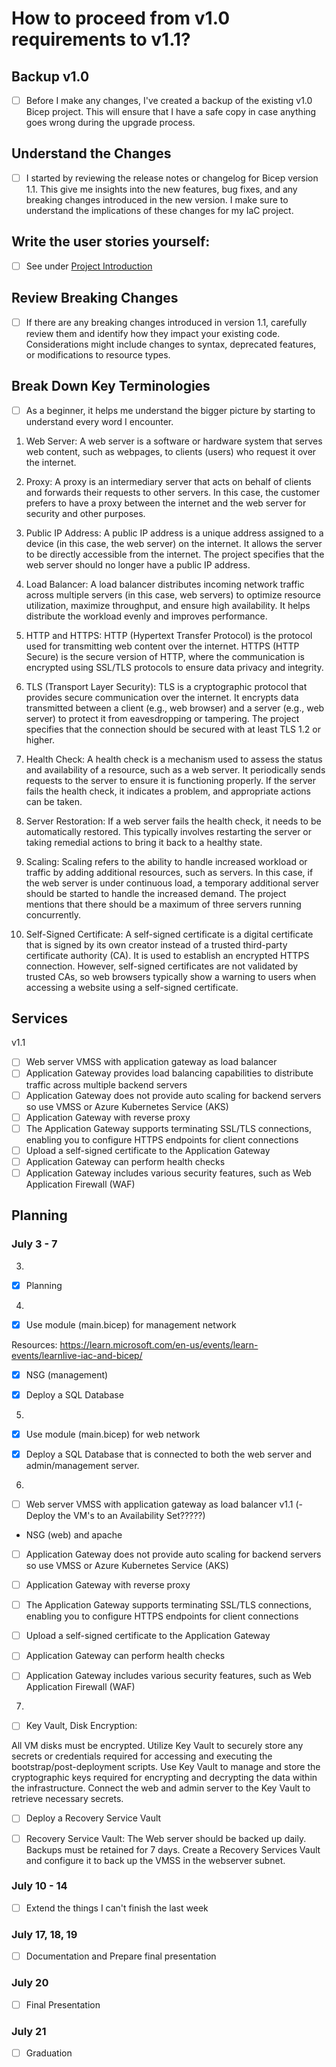 # How to proceed from v1.0 requirements to v1.1?

## Backup v1.0

- [ ] Before I make any changes, I've created a backup of the existing v1.0 Bicep project. This will ensure that I have a safe copy in case anything goes wrong during the upgrade process.

## Understand the Changes

- [ ] I started by reviewing the release notes or changelog for Bicep version 1.1. This give me insights into the new features, bug fixes, and any breaking changes introduced in the new version. I make sure to understand the implications of these changes for my IaC project.

## Write the user stories yourself:

- [ ] See under [Project Introduction]()

## Review Breaking Changes

- [ ] If there are any breaking changes introduced in version 1.1, carefully review them and identify how they impact your existing code. Considerations might include changes to syntax, deprecated features, or modifications to resource types.

## Break Down Key Terminologies

- [ ] As a beginner, it helps me understand the bigger picture by starting to understand every word I encounter.

1. Web Server: A web server is a software or hardware system that serves web content, such as webpages, to clients (users) who request it over the internet.

2. Proxy: A proxy is an intermediary server that acts on behalf of clients and forwards their requests to other servers. In this case, the customer prefers to have a proxy between the internet and the web server for security and other purposes.

3. Public IP Address: A public IP address is a unique address assigned to a device (in this case, the web server) on the internet. It allows the server to be directly accessible from the internet. The project specifies that the web server should no longer have a public IP address.

4. Load Balancer: A load balancer distributes incoming network traffic across multiple servers (in this case, web servers) to optimize resource utilization, maximize throughput, and ensure high availability. It helps distribute the workload evenly and improves performance.

5. HTTP and HTTPS: HTTP (Hypertext Transfer Protocol) is the protocol used for transmitting web content over the internet. HTTPS (HTTP Secure) is the secure version of HTTP, where the communication is encrypted using SSL/TLS protocols to ensure data privacy and integrity.

6. TLS (Transport Layer Security): TLS is a cryptographic protocol that provides secure communication over the internet. It encrypts data transmitted between a client (e.g., web browser) and a server (e.g., web server) to protect it from eavesdropping or tampering. The project specifies that the connection should be secured with at least TLS 1.2 or higher.

7. Health Check: A health check is a mechanism used to assess the status and availability of a resource, such as a web server. It periodically sends requests to the server to ensure it is functioning properly. If the server fails the health check, it indicates a problem, and appropriate actions can be taken.

8. Server Restoration: If a web server fails the health check, it needs to be automatically restored. This typically involves restarting the server or taking remedial actions to bring it back to a healthy state.

9. Scaling: Scaling refers to the ability to handle increased workload or traffic by adding additional resources, such as servers. In this case, if the web server is under continuous load, a temporary additional server should be started to handle the increased demand. The project mentions that there should be a maximum of three servers running concurrently.

10. Self-Signed Certificate: A self-signed certificate is a digital certificate that is signed by its own creator instead of a trusted third-party certificate authority (CA). It is used to establish an encrypted HTTPS connection. However, self-signed certificates are not validated by trusted CAs, so web browsers typically show a warning to users when accessing a website using a self-signed certificate.

## Services

v1.1

- [ ] Web server VMSS with application gateway as load balancer
- [ ] Application Gateway provides load balancing capabilities to distribute traffic across multiple backend servers
- [ ] Application Gateway does not provide auto scaling for backend servers so use VMSS or Azure Kubernetes Service (AKS)
- [ ] Application Gateway with reverse proxy
- [ ] The Application Gateway supports terminating SSL/TLS connections, enabling you to configure HTTPS endpoints for client connections
- [ ] Upload a self-signed certificate to the Application Gateway
- [ ] Application Gateway can perform health checks
- [ ] Application Gateway includes various security features, such as Web Application Firewall (WAF)

## Planning

### July 3 - 7

3.

- [x] Planning

4.

- [x] Use module (main.bicep) for management network

Resources: https://learn.microsoft.com/en-us/events/learn-events/learnlive-iac-and-bicep/

- [x] NSG (management)

- [x] Deploy a SQL Database

5.

- [x] Use module (main.bicep) for web network

- [x] Deploy a SQL Database that is connected to both the web server and admin/management server.

6.

- [ ] Web server VMSS with application gateway as load balancer v1.1 (- Deploy the VM's to an Availability Set?????)

- NSG (web) and apache

- [ ] Application Gateway does not provide auto scaling for backend servers so use VMSS or Azure Kubernetes Service (AKS)

- [ ] Application Gateway with reverse proxy

- [ ] The Application Gateway supports terminating SSL/TLS connections, enabling you to configure HTTPS endpoints for client connections
- [ ] Upload a self-signed certificate to the Application Gateway
- [ ] Application Gateway can perform health checks
- [ ] Application Gateway includes various security features, such as Web Application Firewall (WAF)

7.

- [ ] Key Vault, Disk Encryption:

All VM disks must be encrypted.
Utilize Key Vault to securely store any secrets or credentials required for accessing and executing the bootstrap/post-deployment scripts.
Use Key Vault to manage and store the cryptographic keys required for encrypting and decrypting the data within the infrastructure.
Connect the web and admin server to the Key Vault to retrieve necessary secrets.

- [ ] Deploy a Recovery Service Vault

- [ ] Recovery Service Vault: The Web server should be backed up daily. Backups must be retained for 7 days. Create a Recovery Services Vault and configure it to back up the VMSS in the webserver subnet.

### July 10 - 14

- [ ] Extend the things I can't finish the last week

### July 17, 18, 19

- [ ] Documentation and Prepare final presentation

### July 20

- [ ] Final Presentation

### July 21

- [ ] Graduation
